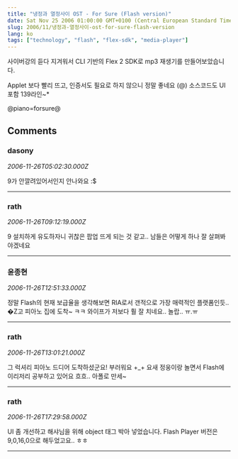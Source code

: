 ```yaml
---
title: "냉정과 열정사이 OST - For Sure (Flash version)"
date: Sat Nov 25 2006 01:00:00 GMT+0100 (Central European Standard Time)
slug: 2006/11/냉정과-열정사이-ost-for-sure-flash-version
lang: ko
tags: ["technology", "flash", "flex-sdk", "media-player"]
---
```


사이버강의 듣다 지겨워서  CLI 기반의 Flex 2 SDK로 mp3 재생기를 만들어보았습니다. 

Applet 보다 빨리 뜨고, 인증서도 필요로 하지 않으니 정말 좋네요 (@)
소스코드도 UI 포함 139라인~*

@piano=forsure@

## Comments

### dasony
*2006-11-26T05:02:30.000Z*

9가 안깔려있어서인지 안나와요 :$

---

### rath
*2006-11-26T09:12:19.000Z*

9 설치하게 유도하자니 귀찮은 팝업 뜨게 되는 것 같고.. 
남들은 어떻게 하나 잘 살펴봐야겠네요

---

### 윤종현
*2006-11-26T12:51:33.000Z*

정말 Flash의 현재 보급율을 생각해보면 RIA로서 갠적으로 가장 매력적인 플랫폼인듯.. �Z고 피아노 집에 도착~ ㅋㅋ 와이프가 저보다 훨 잘 치네요.. 놀랍.. ㅠ.ㅠ

---

### rath
*2006-11-26T13:01:21.000Z*

그 럭셔리 피아노 드디어 도착하셨군요! 부러워요 +_+
요새 정웅이랑 놀면서 Flash에 이리저리 공부하고 있어요 흐흐.. 아폴로 만세~

---

### rath
*2006-11-26T17:29:58.000Z*

UI 좀 개선하고 해샤님을 위해 object 태그 박아 넣었습니다. 
Flash Player 버전은 9,0,16,0으로 해두었고요.. ㅎㅎ

---
